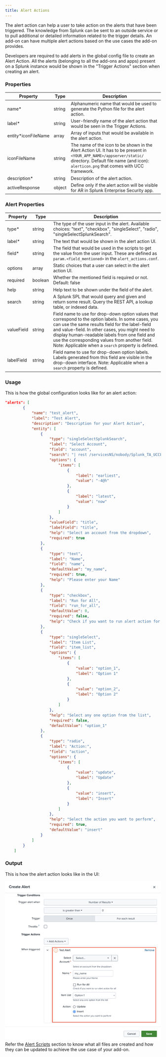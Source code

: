 ```yaml
---
title: Alert Actions
---
```


The alert action can help a user to take action on the alerts that have been triggered. The knowledge from Splunk can be sent to an outside service or to pull additional or detailed information related to the trigger details.
An add-on can have multiple alert actions based on the use cases the add-on provides.

Developers are required to add alerts in the global config file to create an Alert Action. All the alerts 
(belonging to all the add-ons and apps) present on a Splunk instance would be shown in the "Trigger Actions" section when creating an alert.

### Properties


| Property                                                                  | Type   | Description                                                                                            |
|---------------------------------------------------------------------------|--------|--------------------------------------------------------------------------------------------------------|
| name<span class="required-asterisk">\*</span>                            | string | Alphanumeric name that would be used to generate the Python file for the alert action. |
| label<span class="required-asterisk">\*</span>                            | string | User-friendly name of the alert action that would be seen in the Trigger Actions. |
| entity<span class="required-asterisk">\*</span>iconFileName                            | array | Array of inputs that would be available in the alert action. |
| iconFileName                            | string | The name of the icon to be shown in the Alert Action UI. It has to be present in `<YOUR_APP_NAME>/appserver/static/` directory. Default file name (and icon): `alerticon.png` that comes with UCC framework. |
| description<span class="required-asterisk">\*</span>                            | string | Description of the alert action. |
| activeResponse                            | object | Define only if the alert action will be visible for AR in Splunk Enterprise Security app. |



### Alert Properties

| Property                                                                  | Type   | Description                                                                                            |
|---------------------------------------------------------------------------|--------|--------------------------------------------------------------------------------------------------------|
| type<span class="required-asterisk">\*</span>                            | string | The type of the user input in the alert. Available choices: "text", "checkbox", "singleSelect", "radio", "singleSelectSplunkSearch". |
| label<span class="required-asterisk">\*</span>                            | string | The text that would be shown in the alert action UI. |
| field<span class="required-asterisk">\*</span>                            | string | The field that would be used in the scripts to get the value from the user input. These are defined as `param.<field_mentioned>` in the `alert_actions.conf`. |
| options                            | array | Static choices that a user can select in the alert action UI. |
| required                            | boolean | Whether the mentioned field is required or not. Default: false |
| help                            | string | Help text to be shown under the field of the alert. |
| search                            | string | A Splunk SPL that would query and given and return some result. Query the REST API, a lookup table, or indexed data. |
| valueField                            | string | Field name to use for drop-down option values that correspond to the option labels. In some cases, you can use the same results field for the label-field and value-field. In other cases, you might need to display human-readable labels from one field and use the corresponding values from another field. Note: Applicable when a `search` property is defined. |
| labelField                            | string | Field name to use for drop-down option labels. Labels generated from this field are visible in the drop-down interface. Note: Applicable when a `search` property is defined. |

### Usage

This is how the global configuration looks like for an alert action:

```json
"alerts": [
        {
            "name": "test_alert",
            "label": "Test Alert",
            "description": "Description for your Alert Action",
            "entity": [
                {
                    "type": "singleSelectSplunkSearch",
                    "label": "Select Account",
                    "field": "account",
                    "search": "| rest /servicesNS/nobody/Splunk_TA_UCCExample/splunk_ta_uccexample_account splunk_server=local | dedup title",
                    "options": {
                        "items": [
                            {
                                "label": "earliest",
                                "value": "-4@h"
                            },
                            {
                                "label": "latest",
                                "value": "now"
                            }
                        ]
                    },
                    "valueField": "title",
                    "labelField": "title",
                    "help": "Select an account from the dropdown",
                    "required": true
                },
                {
                    "type": "text",
                    "label": "Name",
                    "field": "name",
                    "defaultValue": "my_name",
                    "required": true,
                    "help": "Please enter your Name"
                },
                {
                    "type": "checkbox",
                    "label": "Run for All",
                    "field": "run_for_all",
                    "defaultValue": 0,
                    "required": false,
                    "help": "Check if you want to run alert action for all "
                },
                {
                    "type": "singleSelect",
                    "label": "Item List",
                    "field": "item_list",
                    "options": {
                        "items": [
                            {
                                "value": "option_1",
                                "label": "Option 1"
                            },
                            {
                                "value": "option_2",
                                "label": "Option 2"
                            }
                        ]
                    },
                    "help": "Select any one option from the list",
                    "required": false,
                    "defaultValue": "option_1"
                },
                {
                    "type": "radio",
                    "label": "Action:",
                    "field": "action",
                    "options": {
                        "items": [
                            {
                                "value": "update",
                                "label": "Update"
                            },
                            {
                                "value": "insert",
                                "label": "Insert"
                            }
                        ]
                    },
                    "help": "Select the action you want to perform",
                    "required": true,
                    "defaultValue": "insert"
                }
            ]
        }
    ]
```

### Output

This is how the alert action looks like in the UI:

![image](../images/alert_actions/alert_output.png)
Refer the [Alert Scripts](alert_scripts.md) section to know what all files are created and how they can be updated to achieve the use case of your add-on.